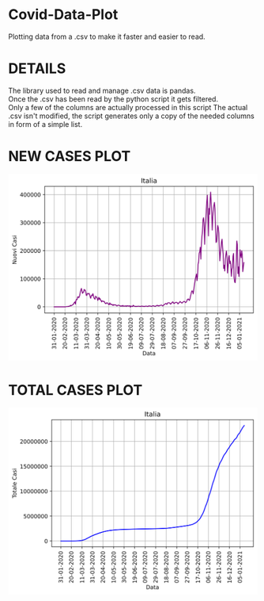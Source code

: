 # Covid-Data-Plot

Plotting data from a .csv to make it faster and easier to read.

# DETAILS

The library used to read and manage .csv data is pandas. <br>
Once the .csv has been read by the python script it gets filtered. <br>
Only a few of the columns are actually processed in this script
The actual .csv isn't modified, the script generates only a copy of the needed columns in form of a simple list.

# NEW CASES PLOT

![Plot](MEDIA/italy_new.png)

# TOTAL CASES PLOT

![Plot](MEDIA/italy_tot.png)
